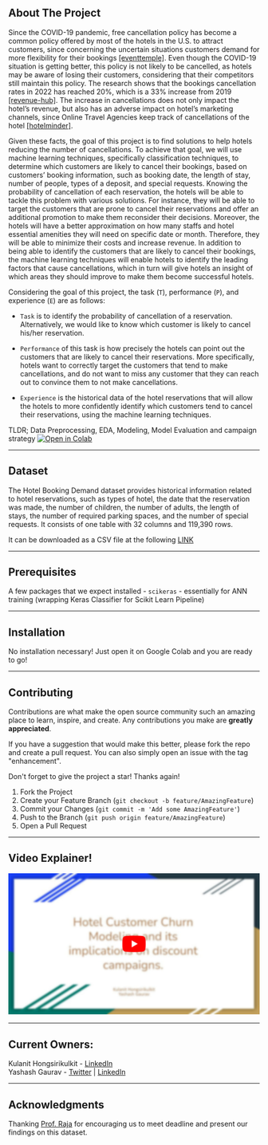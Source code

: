 ## About The Project

Since the COVID-19 pandemic, free cancellation policy has become a common policy offered by most of the hotels in the U.S. to attract customers, since concerning the uncertain situations customers demand for more flexibility for their bookings [[eventtemple]](https://www.eventtemple.com/hotel-operations/hotel-cancellation-rates-a-thing-of-the-past/). Even though the COVID-19 situation is getting better, this policy is not likely to be cancelled, as hotels may be aware of losing their customers, considering that their competitors still maintain this policy. The research shows that the bookings cancellation rates in 2022 has reached 20%, which is a 33% increase from 2019 [[revenue-hub]](https://revenue-hub.com/three-most-common-trends-impacting-cancellation-rates/). The increase in cancellations does not only impact the hotel’s revenue, but also has an adverse impact on hotel’s marketing channels, since Online Travel Agencies keep track of cancellations of the hotel [[hotelminder]](https://www.hotelminder.com/everything-you-need-to-know-about-hotel-cancellations).

Given these facts, the goal of this project is to find solutions to help hotels reducing the number of cancellations. To achieve that goal, we will use machine learning techniques, specifically classification techniques, to determine which customers are likely to cancel their bookings, based on customers’ booking information, such as booking date, the length of stay, number of people, types of a deposit, and special requests. Knowing the probability of cancellation of each reservation, the hotels will be able to tackle this problem with various solutions. For instance, they will be able to target the customers that are prone to cancel their reservations and offer an additional promotion to make them reconsider their decisions. Moreover, the hotels will have a better approximation on how many staffs and hotel essential amenities they will need on specific date or month. Therefore, they will be able to minimize their costs and increase revenue. In addition to being able to identify the customers that are likely to cancel their bookings, the machine learning techniques will enable hotels to identify the leading factors that cause cancellations, which in turn will give hotels an insight of which areas they should improve to make them become successful hotels.


Considering the goal of this project, the task (`T`), performance (`P`), and experience (`E`) are as follows:


- `Task` is to identify the probability of cancellation of a reservation. Alternatively, we would like to know which customer is likely to cancel his/her reservation.


- `Performance` of this task is how precisely the hotels can point out the customers that are likely to cancel their reservations. More specifically, hotels want to correctly target the customers that tend to make cancellations, and do not want to miss any customer that they can reach out to convince them to not make cancellations.



- `Experience` is the historical data of the hotel reservations that will allow the hotels to more confidently identify which customers tend to cancel their reservations, using the machine learning techniques.

TLDR; Data Preprocessing, EDA, Modeling, Model Evaluation and campaign strategy [![Open in Colab](https://colab.research.google.com/assets/colab-badge.svg)](https://colab.research.google.com/github/YashashGaurav/hotel-customer-churn-modeling/blob/main/final_report.ipynb)

---
## Dataset

The Hotel Booking Demand dataset provides historical information related to hotel reservations, such as types of hotel, the date that the reservation was made, the number of children, the number of adults, the length of stays, the number of required parking spaces, and the number of special requests. It consists of one table with 32 columns and 119,390 rows.

It can be downloaded as a CSV file at the following [LINK](https://www.kaggle.com/datasets/jessemostipak/hotel-booking-demand?select=hotel_bookings.csv)

---
## Prerequisites

A few packages that we expect installed - `scikeras` - essentially for ANN training (wrapping Keras Classifier for Scikit Learn Pipeline)

---
## Installation

No installation necessary! Just open it on Google Colab and you are ready to go!


---
## Contributing

Contributions are what make the open source community such an amazing place to learn, inspire, and create. Any contributions you make are **greatly appreciated**.

If you have a suggestion that would make this better, please fork the repo and create a pull request. You can also simply open an issue with the tag "enhancement".

Don't forget to give the project a star! Thanks again!

1. Fork the Project
2. Create your Feature Branch (`git checkout -b feature/AmazingFeature`)
3. Commit your Changes (`git commit -m 'Add some AmazingFeature'`)
4. Push to the Branch (`git push origin feature/AmazingFeature`)
5. Open a Pull Request

---
## Video Explainer!

[![Link to YouTube Video](./assets/yt_thuumbnail.png)](https://www.youtube.com/watch?v=8nnSJDKhiQY)

---
## Current Owners:

Kulanit Hongsirikulkit - [LinkedIn](https://www.linkedin.com/in/kulanit-hongsirikulkit/)\
Yashash Gaurav - [Twitter](https://twitter.com/yashashgaurav) | [LinkedIn](https://www.linkedin.com/in/yashashgaurav/)

---
## Acknowledgments

Thanking [Prof. Raja](https://www.heinz.cmu.edu/faculty-research/profiles/sooriamurthi-raja) for encouraging us to meet deadline and present our findings on this dataset.

